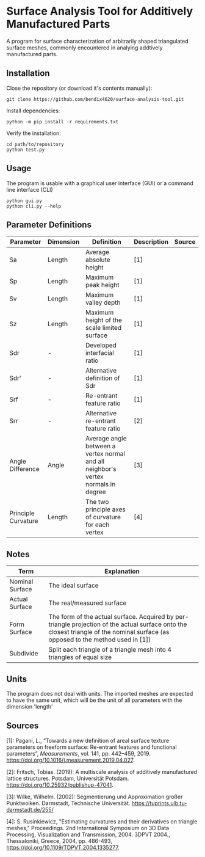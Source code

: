 # Surface Analysis Tool for Additively Manufactured Parts
A program for surface characterization of arbitrarily shaped triangulated surface meshes, commonly encountered in analying addtively manufactured parts.

## Installation
Close the repository (or download it's contents manually):
```shell
git clone https://github.com/bendix4620/surface-analysis-tool.git
```
Install dependencies:
```shell
python -m pip install -r requirements.txt
```
Verify the installation:
```shell
cd path/to/repository
python test.py
```

## Usage
The program is usable with a graphical user interface (GUI) or a command line interface (CLI)
```shell
python gui.py
python cli.py --help
```


## Parameter Definitions
| Parameter | Dimension | Definition | Description | Source |
|-----------|-----------|------------|-------------|--------|
| Sa  | Length | Average absolute height | [1] |
| Sp  | Length | Maximum peak height | [1] |
| Sv  | Length | Maximum valley depth | [1] |
| Sz  | Length | Maximum height of the scale limited surface | [1] |
| Sdr | - | Developed interfacial ratio | [1] |
| Sdr'| - | Alternative definition of Sdr | [1] |
| Srf | - | Re-entrant feature ratio | [1] |
| Srr | - | Alternative re-entrant feature ratio | [2] |
| Angle Difference | Angle | Average angle between a vertex normal and all neighbor's vertex normals in degree | [3] |
| Principle Curvature | Length | The two principle axes of curvature for each vertex | [4] |


## Notes
| Term | Explanation |
|------|-------------|
| Nominal Surface | The ideal surface |
| Actual Surface  | The real/measured surface |
| Form Surface | The form of the actual surface. Acquired by per-triangle projection of the actual surface onto the closest triangle of the nominal surface (as opposed to the method used in [1]) |
| Subdivide | Split each triangle of a triangle mesh into 4 triangles of equal size |


## Units
The program does not deal with units. The imported meshes are expected to have the same unit, which will be the unit of all parameters with the dimension 'length'

## Sources
[1]: Pagani, L., “Towards a new definition of areal surface texture parameters on freeform surface: Re-entrant features and functional parameters”, <i>Measurements</i>, vol. 141, pp. 442–459, 2019. https://doi.org/10.1016/j.measurement.2019.04.027.

[2]: Fritsch, Tobias. (2019): A multiscale analysis of additively manufactured lattice structures. Potsdam, Universität Potsdam. https://doi.org/10.25932/publishup-47041.

[3]: Wilke, Wilhelm. (2002): Segmentierung und Approximation großer Punktwolken. Darmstadt, Technische Universität. https://tuprints.ulb.tu-darmstadt.de/255/

[4]: S. Rusinkiewicz, "Estimating curvatures and their derivatives on triangle meshes," Proceedings. 2nd International Symposium on 3D Data Processing, Visualization and Transmission, 2004. 3DPVT 2004., Thessaloniki, Greece, 2004, pp. 486-493, https://doi.org/10.1109/TDPVT.2004.1335277.
